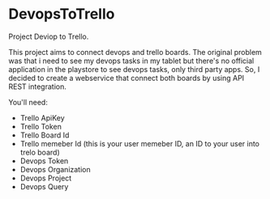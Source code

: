# DevopsToTrello
Project Deviop to Trello.

This project aims to connect devops and trello boards.
The original problem was that i need to see my devops tasks in my tablet but there's no official application in the playstore to see devops tasks, only third party apps.
So, I decided to create a webservice that connect both boards by using API REST integration.

You'll need:
 - Trello ApiKey
 - Trello Token
 - Trello Board Id
 - Trello memeber Id (this is your user memeber ID, an ID to your user into trelo board)
 - Devops Token
 - Devops Organization
 - Devops Project
 - Devops Query
